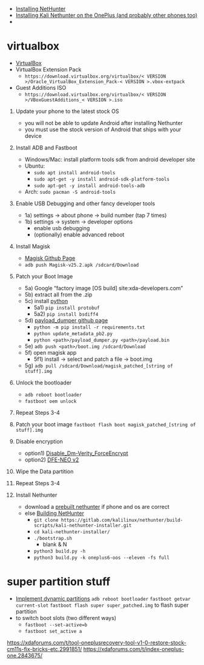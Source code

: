 * [Installing NetHunter](https://www.kali.org/docs/nethunter/installing-nethunter/)
* [Installing Kali Nethunter on the OnePlus (and probably other phones too)](https://www.adamlabay.net/2022/09/17/installing-kali-nethunter-on-the-oneplus-and-probably-other-phones-too/)
* []()

# virtualbox
* [VirtualBox](https://www.virtualbox.org/)
* VirtualBox Extension Pack
  * `https://download.virtualbox.org/virtualbox/< VERSION >/Oracle_VirtualBox_Extension_Pack-< VERSION >.vbox-extpack`
* Guest Additions ISO
  * `https://download.virtualbox.org/virtualbox/< VERSION >/VBoxGuestAdditions_< VERSION >.iso`

1. Update your phone to the latest stock OS
   * you will not be able to update Android after installing Nethunter
   * you must use the stock version of Android that ships with your device
    
2. Install ADB and Fastboot
   * Windows/Mac: install platform tools sdk from android developer site
   * Ubuntu:
     * `sudo apt install android-tools`
     * `sudo apt-get -y install android-sdk-platform-tools`
     * `sudo apt-get -y install android-tools-adb`
   * Arch: `sudo pacman -S android-tools`
  
3. Enable USB Debugging and other fancy developer tools
   * 1a) settings -> about phone -> build number (tap 7 times)
   * 1b) settings -> system -> developer options
     * enable usb debugging
     * (optionally) enable advanced reboot

4. Install Magisk
   * [Magisk Github Page](https://github.com/topjohnwu/Magisk)
   * `adb push Magisk-v25.2.apk /sdcard/Download`

5. Patch your Boot Image
   * 5a) Google “factory image [OS build] site:xda-developers.com”
   * 5b) extract all from the .zip
   * 5c) install [python](https://www.python.org/)
     * 5a1) `pip install protobuf`
     * 5a2) `pip install bsdiff4`
   * 5d) [payload_dumper github page](https://github.com/vm03/payload_dumper)
     * `python -m pip install -r requirements.txt`
     * `python update_metadata_pb2.py`
     * `python <path>/payload_dumper.py <path>/payload.bin`
   * 5e) `adb push <path>/boot.img /sdcard/Download`
   * 5f) open magisk app
     * 5f1) install -> select and patch a file -> boot.img
   * 5g) `adb pull /sdcard/Download/magisk_patched_[string of stuff].img`
  
6. Unlock the bootloader
   * `adb reboot bootloader`
   * `fastboot oem unlock`
  
7. Repeat Steps 3-4
  
8. Patch your boot image
    `fastboot flash boot magisk_patched_[string of stuff].img`

11. Disable encryption
    * option1) [Disable_Dm-Verity_ForceEncrypt](https://github.com/Zackptg5/Disable_Dm-Verity_ForceEncrypt)
    * option2) [DFE-NEO v2](https://xdaforums.com/t/a-b-a-only-script-read-only-erofs-android-10-disable-force-encryption-native-early-override-dfe-neo-v2-disable-encryption-data-userdata.4454017/)

13. Wipe the Data partition


15. Repeat Steps 3-4

16. Install Nethunter
    * download a [prebuilt nethunter](https://www.kali.org/get-kali/#kali-mobile) if phone and os are correct
    * else [Building NetHunter](https://www.kali.org/docs/nethunter/building-nethunter/)
      * `git clone https://gitlab.com/kalilinux/nethunter/build-scripts/kali-nethunter-installer.git`
      * `cd kali-nethunter-installer/`
      * `./bootstrap.sh`
        * blank & N
      * `python3 build.py -h`
      * `python3 build.py -k oneplus6-oos --eleven -fs full`



# super partition stuff
* [Implement dynamic partitions](https://source.android.com/docs/core/ota/dynamic_partitions/implement)
`adb reboot bootloader`
`fastboot getvar current-slot`
`fastboot flash super super_patched.img` to flash super partition 
* to switch boot slots (two different ways)
  * `fastboot --set-active=b`
  * `fastboot set_active a`

https://xdaforums.com/t/tool-oneplusrecovery-tool-v1-0-restore-stock-cm11s-fix-bricks-etc.2991851/
https://xdaforums.com/t/index-oneplus-one.2843675/

